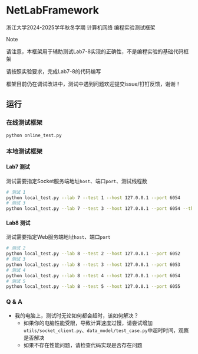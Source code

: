 # NetLabFramework

浙江大学2024-2025学年秋冬学期 计算机网络 编程实验测试框架

> [!NOTE]
> 
> 请注意，本框架用于辅助测试Lab7-8实现的正确性，不是编程实验的基础代码框架
> 
> 请按照实验要求，完成Lab7-8的代码编写

框架目前仍在调试改进中，测试中遇到问题欢迎提交issue/钉钉反馈，谢谢！

## 运行

### 在线测试框架

```bash
python online_test.py
```

### 本地测试框架

#### Lab7 测试
    
  测试需要指定Socket服务端地址`host`、端口`port`、测试线程数

  ```bash
  # 测试 1
  python local_test.py --lab 7 --test 1 --host 127.0.0.1 --port 6054
  # 测试 3
  python local_test.py --lab 7 --test 3 --host 127.0.0.1 --port 6054 --threads 20
  ```

#### Lab8 测试
    
  测试需要指定Web服务端地址`host`、端口`port`
  ```bash
  # 测试 2
  python local_test.py --lab 8 --test 2 --host 127.0.0.1 --port 6052
  # 测试 3
  python local_test.py --lab 8 --test 3 --host 127.0.0.1 --port 6053
  # 测试 4
  python local_test.py --lab 8 --test 4 --host 127.0.0.1 --port 6054
  # 测试 5
  python local_test.py --lab 8 --test 5 --host 127.0.0.1 --port 6055
  ```

### Q & A

* 我的电脑上，测试时无论如何都会超时，该如何解决？
  * 如果你的电脑性能受限，导致计算速度过慢，请尝试增加`utils/socket_client.py`、`data_model/test_case.py`中超时时间，观察是否解决
  * 如果不存在性能问题，请检查代码实现是否存在问题